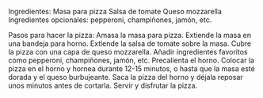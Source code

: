 Ingredientes:
Masa para pizza
Salsa de tomate
Queso mozzarella
Ingredientes opcionales: pepperoni, champiñones, jamón, etc.

Pasos para hacer la pizza:
Amasa la masa para pizza.
Extiende la masa en una bandeja para horno.
Extiende la salsa de tomate sobre la masa.
Cubre la pizza con una capa de queso mozzarella.
Añadir ingredientes favoritos como pepperoni, champiñones, jamón, etc.
Precalienta el horno.
Colocar la pizza en el horno y hornea durante 12-15 minutos, o hasta que la masa esté dorada y el queso burbujeante.
Saca la pizza del horno y déjala reposar unos minutos antes de cortarla.
Servir y disfrutar la pizza.